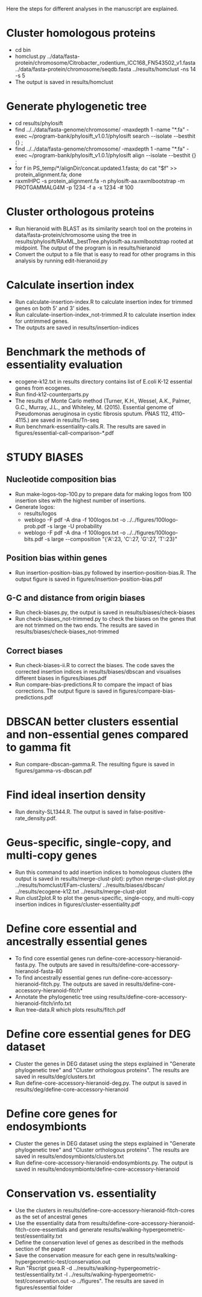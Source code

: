 Here the steps for different analyses in the manuscript are explained.
# Cluster homologous proteins
* cd bin
* homclust.py ../data/fasta-protein/chromosome/Citrobacter_rodentium_ICC168_FN543502_v1.fasta ../data/fasta-protein/chromosome/seqdb.fasta ../results/homclust -ns 14 -s 5
* The output is saved in results/homclust
# Generate phylogenetic tree
* cd results/phylosift
* find ../../data/fasta-genome/chromosome/ -maxdepth 1 -name "*.fa" -exec ~/program-bank/phylosift_v1.0.1/phylosift search --isolate --besthit {} \;
* find ../../data/fasta-genome/chromosome/ -maxdepth 1 -name "*.fa" -exec ~/program-bank/phylosift_v1.0.1/phylosift align --isolate --besthit {} \;
* for f in PS_temp/*/alignDir/concat.updated.1.fasta; do cat "$f" >> protein_alignment.fa; done
* raxmlHPC -s protein_alignment.fa -n phylosift-aa.raxmlbootstrap -m PROTGAMMALG4M -p 1234 -f a -x 1234 -# 100
# Cluster orthologous proteins
* Run hieranoid with BLAST as its similarity search tool on the proteins in data/fasta-protein/chromosome using the tree in results/phylosift/RAxML_bestTree.phylosift-aa.raxmlbootstrap rooted at midpoint. The output of the program is in results/hieranoid
* Convert the output to a file that is easy to read for other programs in this analysis by running edit-hieranoid.py
# Calculate insertion index
* Run calculate-insertion-index.R to calculate insertion index for trimmed genes on both 5' and 3' sides.
* Run calculate-insertion-index_not-trimmed.R to calculate insertion index for untrimmed genes.
* The outputs are saved in results/insertion-indices
# Benchmark the methods of essentiality evaluation
* ecogene-k12.txt in results directory contains list of E.coli K-12 essential genes from ecogenes.
* Run find-k12-counterparts.py
* The results of Monte Carlo method (Turner, K.H., Wessel, A.K., Palmer, G.C., Murray, J.L., and Whiteley, M. (2015). Essential genome of Pseudomonas aeruginosa in cystic fibrosis sputum. PNAS 112, 4110–4115.) are saved in results/Tn-seq
* Run benchmark-essentiality-calls.R. The results are saved in figures/essential-call-comparison-*.pdf
# STUDY BIASES
## Nucleotide composition bias
* Run make-logos-top-100.py to prepare data for making logos from 100 insertion sites with the highest number of insertions.
* Generate logos:
	* results/logos
	* weblogo -F pdf -A dna -f 100logos.txt -o ../../figures/100logo-prob.pdf -s large -U probability
	* weblogo -F pdf -A dna -f 100logos.txt -o ../../figures/100logo-bits.pdf -s large --composition "{'A':23, 'C':27, 'G':27, 'T':23}"
## Position bias within genes
* Run insertion-position-bias.py followed by insertion-position-bias.R. The output figure is saved in figures/insertion-position-bias.pdf
## G-C and distance from origin biases
* Run check-biases.py, the output is saved in results/biases/check-biases
* Run check-biases_not-trimmed.py to check the biases on the genes that are not trimmed on the two ends. The results are saved in results/biases/check-biases_not-trimmed
## Correct biases
* Run check-biases-ii.R to correct the biases. The code saves the corrected insertion indices in results/biases/dbscan and visualises different biases in figures/biases.pdf
* Run compare-bias-predictions.R to compare the impact of bias corrections. The output figure is saved in figures/compare-bias-predictions.pdf
# DBSCAN better clusters essential and non-essential genes compared to gamma fit
* Run compare-dbscan-gamma.R. The resulting figure is saved in figures/gamma-vs-dbscan.pdf
# Find ideal insertion density
* Run density-SL1344.R. The output is saved in false-positive-rate_density.pdf.
# Geus-specific, single-copy, and multi-copy genes
* Run this command to add insertion indices to homologous clusters (the output is saved in results/merge-clust-plot): python merge-clust-plot.py ../results/homclust/EFam-clusters/ ../results/biases/dbscan/ ../results/ecogene-k12.txt ../results/merge-clust-plot
* Run clust2plot.R to plot the genus-specific, single-copy, and multi-copy insertion indices in figures/cluster-essentiality.pdf
# Define core essential and ancestrally essential genes
* To find core essential genes run define-core-accessory-hieranoid-fasta.py. The outputs are saved in results/define-core-accessory-hieranoid-fasta-80
* To find ancestrally essential genes run define-core-accessory-hieranoid-fitch.py. The outputs are saved in results/define-core-accessory-hieranoid-fitch*
* Annotate the phylogenetic tree using results/define-core-accessory-hieranoid-fitch/info.txt
* Run tree-data.R which plots results/fitch.pdf
# Define core essential genes for DEG dataset
* Cluster the genes in DEG dataset using the steps explained in "Generate phylogenetic tree" and "Cluster orthologous proteins". The results are saved in results/deg/clusters.txt
* Run define-core-accessory-hieranoid-deg.py. The output is saved in results/deg/define-core-accessory-hieranoid
# Define core genes for endosymbionts
* Cluster the genes in DEG dataset using the steps explained in "Generate phylogenetic tree" and "Cluster orthologous proteins". The results are saved in results/endosymbionts/clusters.txt
* Run define-core-accessory-hieranoid-endosymbionts.py. The output is saved in results/endosymbionts/define-core-accessory-hieranoid
# Conservation vs. essentiality
* Use the clusters in results/define-core-accessory-hieranoid-fitch-cores as the set of ancestral genes
* Use the essentiality data from results/define-core-accessory-hieranoid-fitch-core-essentials and generate results/walking-hypergeometric-test/essentiality.txt
* Define the conservation level of genes as described in the methods section of the paper
* Save the conservation measure for each gene in results/walking-hypergeometric-test/conservation.out
* Run "Rscript gsea.R -d ../results/walking-hypergeometric-test/essentiality.txt -l ../results/walking-hypergeometric-test/conservation.out -o ../figures". The results are saved in figures/essential folder
